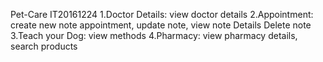 Pet-Care
IT20161224
  1.Doctor Details: view doctor details
  2.Appointment: create new note appointment, update note, view note Details Delete note
  3.Teach your Dog: view methods
  4.Pharmacy: view pharmacy details, search products
